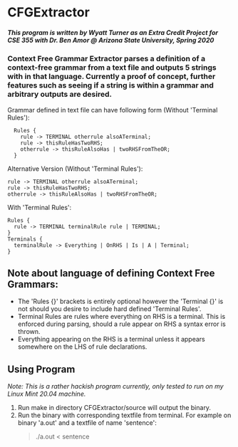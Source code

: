 # CFGExtractor
##### This program is written by Wyatt Turner as an Extra Credit Project for CSE 355 with Dr. Ben Amor @ Arizona State University, Spring 2020

### Context Free Grammar Extractor parses a definition of a context-free grammar from a text file and outputs 5 strings with in that language. Currently a proof of concept, further features such as seeing if a string is within a grammar and arbitrary outputs are desired.

Grammar defined in text file can have following form
  (Without 'Terminal Rules'):
  
      Rules {
        rule -> TERMINAL otherrule alsoATerminal;
        rule -> thisRuleHasTwoRHS;
        otherrule -> thisRuleAlsoHas | twoRHSFromTheOR;
      }
      
      
  Alternative Version (Without 'Terminal Rules'):
    
    rule -> TERMINAL otherrule alsoATerminal;
    rule -> thisRuleHasTwoRHS;
    otherrule -> thisRuleAlsoHas | twoRHSFromTheOR;
    
   With 'Terminal Rules': 
    
    Rules {
      rule -> TERMINAL terminalRule rule | TERMINAL;
    }
    Terminals {
      terminalRule -> Everything | OnRHS | Is | A | Terminal;
    }
    
    
  ## Note about language of defining Context Free Grammars: 
  * The 'Rules {}' brackets is entirely optional however the 'Terminal {}' is not should you desire to include hard defined 'Terminal Rules'.
  * Terminal Rules are rules where everything on RHS is a terminal. This is enforced during parsing, should a rule appear on RHS a syntax error is thrown.
  * Everything appearing on the RHS is a terminal unless it appears somewhere on the LHS of rule declarations.
  
  ## Using Program
  *Note: This is a rather hackish program currently, only tested to run on my Linux Mint 20.04 machine.*
  1. Run make in directory CFGExtractor/source will output the binary.
  2. Run the binary with corresponding textfile from terminal. For example on binary 'a.out' and a textfile of name 'sentence':
      > ./a.out < sentence

